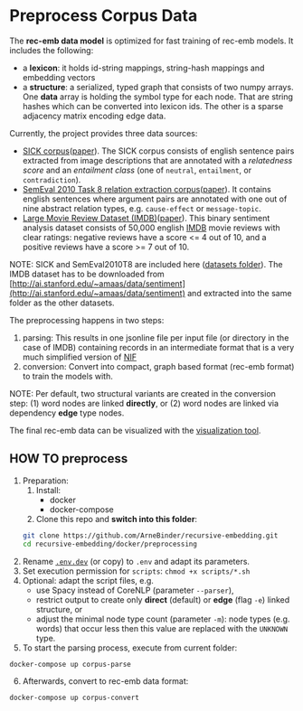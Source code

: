 # Preprocess Corpus Data

The **rec-emb data model** is optimized for fast training of rec-emb models. It includes the following:
 * a **lexicon**: it holds id-string mappings, string-hash mappings and embedding vectors
 * a **structure**: a serialized, typed graph that consists of two numpy arrays. One **data**
 array is holding the symbol type for each node. That are string hashes which can be converted
 into lexicon ids. The other is a sparse adjacency matrix encoding edge data.

Currently, the project provides three data sources:
 * [SICK corpus](http://clic.cimec.unitn.it/composes/sick.html)([paper](http://clic.cimec.unitn.it/marco/publications/marelli-etal-sick-lrec2014.pdf)). The SICK corpus
 consists of english sentence pairs extracted from image descriptions that are annotated
 with a *relatedness score* and an *entailment class* (one of `neutral`, `entailment`, or `contradiction`).
 * [SemEval 2010 Task 8 relation extraction corpus](http://semeval2.fbk.eu/semeval2.php?location=tasks#T11)([paper](http://www.aclweb.org/anthology/S10-1006)). It contains
 english sentences where argument pairs are annotated with one out of nine abstract relation types, e.g. `cause-effect` or `message-topic`.
 * [Large Movie Review Dataset (IMDB)](http://ai.stanford.edu/~amaas/data/sentiment)([paper](http://ai.stanford.edu/~amaas/papers/wvSent_acl2011.pdf)). This binary sentiment analysis dataset
 consists of 50,000 english [IMDB](www.imdb.com) movie reviews with clear ratings: negative reviews have a score <= 4 out of 10,
and a positive reviews have a score >= 7 out of 10.


NOTE: SICK and SemEval2010T8 are included here ([datasets folder](datasets)). The IMDB dataset has to be downloaded from [http://ai.stanford.edu/~amaas/data/sentiment](http://ai.stanford.edu/~amaas/data/sentiment) and extracted into the same folder as the other datasets.

The preprocessing happens in two steps:

 1. parsing: This results in one jsonline file per input file (or directory in the case of IMDB) containing records in an intermediate format that is a very much simplified version of [NIF](http://persistence.uni-leipzig.org/nlp2rdf/)
 2. conversion: Convert into compact, graph based format (rec-emb format) to train the models with.

NOTE: Per default, two structural variants are created in the conversion step: (1) word nodes are linked **directly**, or (2) word nodes are linked via dependency **edge** type nodes.

The final rec-emb data can be visualized with the [visualization tool](../tools/visualize/README.md).


## HOW TO preprocess

1. Preparation:
    1. Install:
        * docker
        * docker-compose
    2. Clone this repo and **switch into this folder**:
    ```bash
    git clone https://github.com/ArneBinder/recursive-embedding.git
    cd recursive-embedding/docker/preprocessing
    ```
2. Rename [`.env.dev`](.env.dev) (or copy) to `.env` and adapt its parameters.
3. Set execution permission for `scripts`: `chmod +x scripts/*.sh`
4. Optional: adapt the script files, e.g.
    * use Spacy instead of CoreNLP (parameter `--parser`),
    * restrict output to create only **direct** (default) or **edge** (flag `-e`) linked structure, or
    * adjust the minimal node type count (parameter `-m`): node types (e.g. words) that occur less then this value are replaced with the `UNKNOWN` type.
5. To start the parsing process, execute from current folder:
```bash
docker-compose up corpus-parse
```
6. Afterwards, convert to rec-emb data format:
```bash
docker-compose up corpus-convert
```




